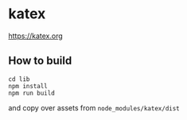 # katex

https://katex.org

## How to build

```
cd lib
npm install
npm run build
```

and copy over assets from `node_modules/katex/dist`

